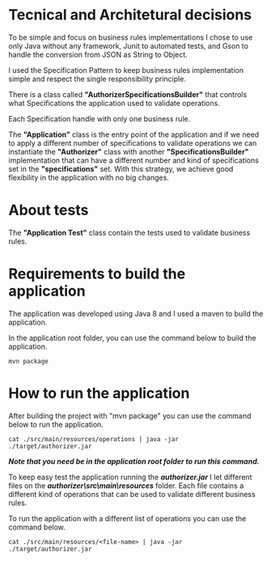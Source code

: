 # Tecnical and Architetural decisions

To be simple and focus on business rules implementations I chose to use only Java without any framework, Junit to automated tests, and Gson to handle the conversion from JSON as String to Object.

I used the Specification Pattern to keep business rules implementation simple and respect the single responsibility principle. 

There is a class called **"AuthorizerSpecificationsBuilder"** that controls what Specifications the application used to validate operations.

Each Specification handle with only one business rule.

The **"Application"** class is the entry point of the application and if we need to apply a different number of specifications to validate operations we can instantiate the **"Authorizer"** class with another **"SpecificationsBuilder"** implementation that can have a different number and kind of specifications set in the **"specifications"** set. With this strategy, we achieve good flexibility in the application with no big changes.


# About tests

The **"Application Test"** class contain the tests used to validate business rules.


# Requirements to build the application

The application was developed using Java 8 and I used a maven to build the application.

In the application root folder, you can use the command below to build the application.

```
mvn package
```


# How to run the application

After building the project with "mvn package" you can use the command below to run the application.

```
cat ./src/main/resources/operations | java -jar ./target/authorizer.jar
```

***Note that you need be in the application root folder to run this command.***

To keep easy test the application running the ***authorizer.jar*** I let different files on the ***authorizer\src\main\resources*** folder. Each file contains a different kind of operations that can be used to validate different business rules. 

To run the application with a different list of operations you can use the command below.

```
cat ./src/main/resources/<file-name> | java -jar ./target/authorizer.jar
```


